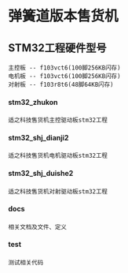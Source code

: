 # 弹簧道版本售货机
 


## STM32工程硬件型号
    主控板 -- f103vct6(100脚256KB闪存)  
    电机板 -- f103vct6(100脚256KB闪存)
    对射板 -- f103r8t6(48脚64KB闪存)

#### stm32_zhukon
    适之科技售货机主控驱动板stm32工程

#### stm32_shj_dianji2
    适之科技售货机电机驱动板stm32工程

#### stm32_shj_duishe2
    适之科技售货机对射驱动板stm32工程

#### docs
    相关文档及文件、定义

#### test
    测试相关代码



